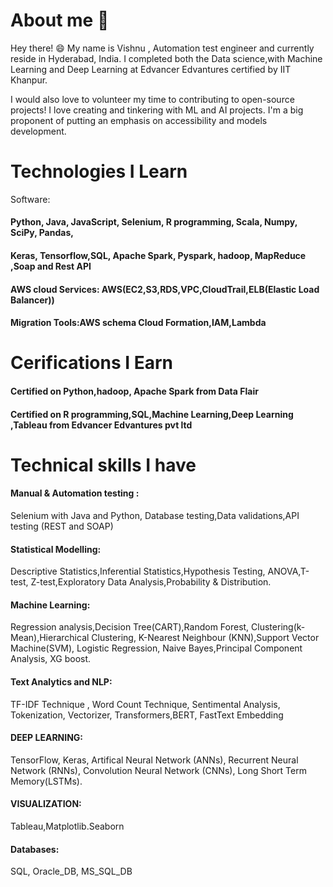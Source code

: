 # About me  👋

Hey there! 😄 My name is Vishnu , Automation test engineer and currently reside in Hyderabad, India. I completed both the Data science,with Machine Learning and Deep Learning at Edvancer Edvantures certified by IIT Khanpur.

I would also love to volunteer my time to contributing to open-source projects! I love creating and tinkering with ML and AI projects. I'm a big proponent of putting an emphasis on accessibility and models development.

# Technologies I Learn

Software:
#### Python, Java, JavaScript, Selenium, R programming, Scala, Numpy, SciPy, Pandas,
#### Keras, Tensorflow,SQL, Apache Spark, Pyspark, hadoop, MapReduce ,Soap and Rest API
#### AWS cloud Services: AWS(EC2,S3,RDS,VPC,CloudTrail,ELB(Elastic Load Balancer))
#### Migration Tools:AWS schema Cloud Formation,IAM,Lambda

# Cerifications I Earn

#### Certified on Python,hadoop, Apache Spark from Data Flair
#### Certified on R programming,SQL,Machine Learning,Deep Learning ,Tableau from Edvancer Edvantures pvt ltd

# Technical skills I have

#### Manual & Automation testing : 
Selenium with Java and Python, Database testing,Data validations,API testing (REST and SOAP)
#### Statistical Modelling:
Descriptive Statistics,Inferential Statistics,Hypothesis Testing, ANOVA,T-test, Z-test,Exploratory Data Analysis,Probability & Distribution.
#### Machine Learning:
Regression analysis,Decision Tree(CART),Random Forest, Clustering(k-Mean),Hierarchical Clustering, K-Nearest Neighbour (KNN),Support Vector Machine(SVM), Logistic Regression, Naive Bayes,Principal Component Analysis, XG boost.
#### Text Analytics and NLP:
TF-IDF Technique , Word Count Technique, Sentimental Analysis, Tokenization, Vectorizer, Transformers,BERT, FastText Embedding
#### DEEP LEARNING:
TensorFlow, Keras, Artifical Neural Network (ANNs), Recurrent Neural Network (RNNs), Convolution Neural Network (CNNs), Long Short Term Memory(LSTMs).
#### VISUALIZATION:
Tableau,Matplotlib.Seaborn
#### Databases:
SQL, Oracle_DB, MS_SQL_DB
